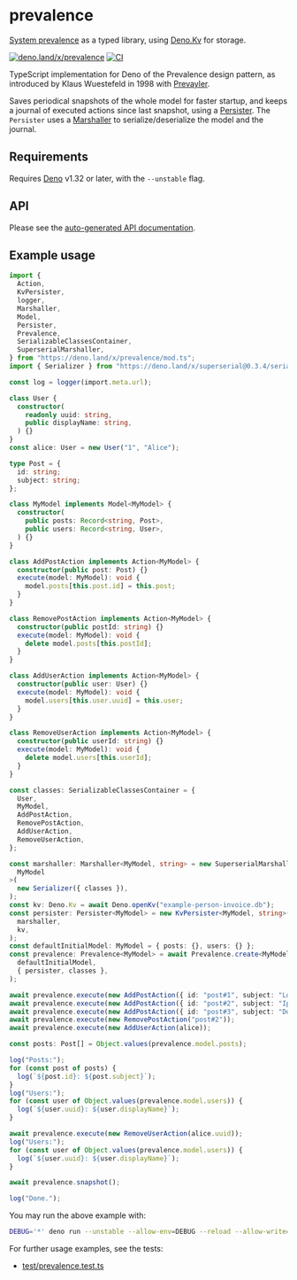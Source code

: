 # prevalence

[System prevalence](https://en.wikipedia.org/wiki/System_prevalence) as a typed
library, using [Deno.Kv](https://deno.com/kv) for storage.

[![deno.land/x/prevalence](https://shield.deno.dev/x/prevalence)](https://deno.land/x/prevalence)
[![CI](https://github.com/hugojosefson/deno-prevalence/actions/workflows/ci.yaml/badge.svg)](https://github.com/hugojosefson/deno-prevalence/actions/workflows/ci.yaml)

TypeScript implementation for Deno of the Prevalence design pattern, as
introduced by Klaus Wuestefeld in 1998 with [Prevayler](https://prevayler.org/).

Saves periodical snapshots of the whole model for faster startup, and keeps a
journal of executed actions since last snapshot, using a
[Persister](https://deno.land/x/prevalence/mod.ts?s=Persister). The `Persister`
uses a [Marshaller](https://deno.land/x/prevalence/mod.ts?s=Marshaller) to
serialize/deserialize the model and the journal.

## Requirements

Requires [Deno](https://deno.land/) v1.32 or later, with the `--unstable` flag.

## API

Please see the
[auto-generated API documentation](https://deno.land/x/prevalence?doc).

## Example usage

```typescript
import {
  Action,
  KvPersister,
  logger,
  Marshaller,
  Model,
  Persister,
  Prevalence,
  SerializableClassesContainer,
  SuperserialMarshaller,
} from "https://deno.land/x/prevalence/mod.ts";
import { Serializer } from "https://deno.land/x/superserial@0.3.4/serializer.ts";

const log = logger(import.meta.url);

class User {
  constructor(
    readonly uuid: string,
    public displayName: string,
  ) {}
}
const alice: User = new User("1", "Alice");

type Post = {
  id: string;
  subject: string;
};

class MyModel implements Model<MyModel> {
  constructor(
    public posts: Record<string, Post>,
    public users: Record<string, User>,
  ) {}
}

class AddPostAction implements Action<MyModel> {
  constructor(public post: Post) {}
  execute(model: MyModel): void {
    model.posts[this.post.id] = this.post;
  }
}

class RemovePostAction implements Action<MyModel> {
  constructor(public postId: string) {}
  execute(model: MyModel): void {
    delete model.posts[this.postId];
  }
}

class AddUserAction implements Action<MyModel> {
  constructor(public user: User) {}
  execute(model: MyModel): void {
    model.users[this.user.uuid] = this.user;
  }
}

class RemoveUserAction implements Action<MyModel> {
  constructor(public userId: string) {}
  execute(model: MyModel): void {
    delete model.users[this.userId];
  }
}

const classes: SerializableClassesContainer = {
  User,
  MyModel,
  AddPostAction,
  RemovePostAction,
  AddUserAction,
  RemoveUserAction,
};

const marshaller: Marshaller<MyModel, string> = new SuperserialMarshaller<
  MyModel
>(
  new Serializer({ classes }),
);
const kv: Deno.Kv = await Deno.openKv("example-person-invoice.db");
const persister: Persister<MyModel> = new KvPersister<MyModel, string>(
  marshaller,
  kv,
);
const defaultInitialModel: MyModel = { posts: {}, users: {} };
const prevalence: Prevalence<MyModel> = await Prevalence.create<MyModel>(
  defaultInitialModel,
  { persister, classes },
);

await prevalence.execute(new AddPostAction({ id: "post#1", subject: "Lorem" }));
await prevalence.execute(new AddPostAction({ id: "post#2", subject: "Ipsum" }));
await prevalence.execute(new AddPostAction({ id: "post#3", subject: "Dolor" }));
await prevalence.execute(new RemovePostAction("post#2"));
await prevalence.execute(new AddUserAction(alice));

const posts: Post[] = Object.values(prevalence.model.posts);

log("Posts:");
for (const post of posts) {
  log(`${post.id}: ${post.subject}`);
}
log("Users:");
for (const user of Object.values(prevalence.model.users)) {
  log(`${user.uuid}: ${user.displayName}`);
}

await prevalence.execute(new RemoveUserAction(alice.uuid));
log("Users:");
for (const user of Object.values(prevalence.model.users)) {
  log(`${user.uuid}: ${user.displayName}`);
}

await prevalence.snapshot();

log("Done.");
```

You may run the above example with:

```sh
DEBUG='*' deno run --unstable --allow-env=DEBUG --reload --allow-write=example-person-invoice.db --allow-read=example-person-invoice.db https://deno.land/x/prevalence/readme/person-invoice.ts
```

For further usage examples, see the tests:

- [test/prevalence.test.ts](test/prevalence.test.ts)

